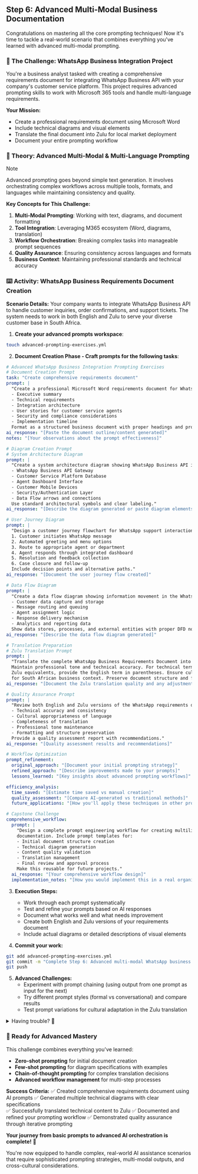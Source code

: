 ## Step 6: Advanced Multi-Modal Business Documentation

Congratulations on mastering all the core prompting techniques! Now it's time to tackle a real-world scenario that combines everything you've learned with advanced multi-modal prompting.

### 🎯 The Challenge: WhatsApp Business Integration Project

You're a business analyst tasked with creating a comprehensive requirements document for integrating WhatsApp Business API with your company's customer service platform. This project requires advanced prompting skills to work with Microsoft 365 tools and handle multi-language requirements.

**Your Mission:**
- Create a professional requirements document using Microsoft Word
- Include technical diagrams and visual elements
- Translate the final document into Zulu for local market deployment
- Document your entire prompting workflow

### 📖 Theory: Advanced Multi-Modal & Multi-Language Prompting

> [!NOTE]
> Advanced prompting goes beyond simple text generation. It involves orchestrating complex workflows across multiple tools, formats, and languages while maintaining consistency and quality.

**Key Concepts for This Challenge:**

1. **Multi-Modal Prompting**: Working with text, diagrams, and document formatting
2. **Tool Integration**: Leveraging M365 ecosystem (Word, diagrams, translation)
3. **Workflow Orchestration**: Breaking complex tasks into manageable prompt sequences
4. **Quality Assurance**: Ensuring consistency across languages and formats
5. **Business Context**: Maintaining professional standards and technical accuracy

### ⌨️ Activity: WhatsApp Business Requirements Document Creation

**Scenario Details:**
Your company wants to integrate WhatsApp Business API to handle customer inquiries, order confirmations, and support tickets. The system needs to work in both English and Zulu to serve your diverse customer base in South Africa.

1. **Create your advanced prompts workspace**:

```bash
touch advanced-prompting-exercises.yml
```

2. **Document Creation Phase - Craft prompts for the following tasks**:

```yaml
# Advanced WhatsApp Business Integration Prompting Exercises
# Document Creation Prompt
task: "Create comprehensive requirements document"
prompt: |
  "Create a professional Microsoft Word requirements document for WhatsApp Business API integration with our customer service platform. Include:
  - Executive summary
  - Technical requirements  
  - Integration architecture
  - User stories for customer service agents
  - Security and compliance considerations
  - Implementation timeline
  Format as a structured business document with proper headings and professional language."
ai_response: "[Paste the document outline/content generated]"
notes: "[Your observations about the prompt effectiveness]"

# Diagram Creation Prompt
# System Architecture Diagram
prompt: |
  "Create a system architecture diagram showing WhatsApp Business API integration. Include:
  - WhatsApp Business API Gateway
  - Customer Service Platform Database
  - Agent Dashboard Interface  
  - Customer Mobile Devices
  - Security/Authentication Layer
  - Data Flow arrows and connections
  Use standard architectural symbols and clear labeling."
ai_response: "[Describe the diagram generated or paste diagram elements]"

# User Journey Diagram
prompt: |
  "Design a customer journey flowchart for WhatsApp support interaction:
  1. Customer initiates WhatsApp message
  2. Automated greeting and menu options
  3. Route to appropriate agent or department
  4. Agent responds through integrated dashboard
  5. Resolution and feedback collection
  6. Case closure and follow-up
  Include decision points and alternative paths."
ai_response: "[Document the user journey flow created]"

# Data Flow Diagram
prompt: |
  "Create a data flow diagram showing information movement in the WhatsApp integration:
  - Customer data capture and storage
  - Message routing and queuing
  - Agent assignment logic
  - Response delivery mechanism
  - Analytics and reporting data
  Show data stores, processes, and external entities with proper DFD notation."
ai_response: "[Describe the data flow diagram generated]"

# Translation Preparation
# Zulu Translation Prompt
prompt: |
  "Translate the complete WhatsApp Business Requirements Document into Zulu (isiZulu). 
  Maintain professional tone and technical accuracy. For technical terms without direct 
  Zulu equivalents, provide the English term in parentheses. Ensure cultural appropriateness 
  for South African business context. Preserve document structure and formatting."
ai_response: "[Document the Zulu translation quality and any adjustments needed]"

# Quality Assurance Prompt
prompt: |
  "Review both English and Zulu versions of the WhatsApp requirements document for:
  - Technical accuracy and consistency
  - Cultural appropriateness of language
  - Completeness of translation
  - Professional tone maintenance
  - Formatting and structure preservation
  Provide a quality assessment report with recommendations."
ai_response: "[Quality assessment results and recommendations]"

# Workflow Optimization
prompt_refinement:
  original_approach: "[Document your initial prompting strategy]"
  refined_approach: "[Describe improvements made to your prompts]"
  lessons_learned: "[Key insights about advanced prompting workflows]"

efficiency_analysis:
  time_saved: "[Estimate time saved vs manual creation]"
  quality_assessment: "[Compare AI-generated vs traditional methods]"
  future_applications: "[How you'll apply these techniques in other projects]"

# Capstone Challenge
comprehensive_workflow:
  prompt: |
    "Design a complete prompt engineering workflow for creating multilingual technical 
    documentation. Include prompt templates for:
    - Initial document structure creation
    - Technical diagram generation
    - Content quality validation
    - Translation management
    - Final review and approval process
    Make this reusable for future projects."
  ai_response: "[Your comprehensive workflow design]"
  implementation_notes: "[How you would implement this in a real organization]"
```

3. **Execution Steps:**
   - Work through each prompt systematically
   - Test and refine your prompts based on AI responses
   - Document what works well and what needs improvement
   - Create both English and Zulu versions of your requirements document
   - Include actual diagrams or detailed descriptions of visual elements

4. **Commit your work:**

```bash
git add advanced-prompting-exercises.yml
git commit -m "Complete Step 6: Advanced multi-modal WhatsApp business documentation with Zulu translation"
git push
```

5. **Advanced Challenges:**
   - Experiment with prompt chaining (using output from one prompt as input for the next)
   - Try different prompt styles (formal vs conversational) and compare results
   - Test prompt variations for cultural adaptation in the Zulu translation

<details>
<summary>Having trouble? 🤷</summary><br/>

**Common Challenges & Solutions:**

- **Diagram creation not detailed enough**: Add specific requirements for symbols, colors, and layout in your prompts
- **Translation missing technical context**: Include glossary requests and ask for technical term explanations
- **Document structure inconsistent**: Use numbered sections and explicit formatting instructions
- **Zulu translation too literal**: Ask for cultural adaptation and natural language flow
- **Quality varies between sections**: Break complex documents into smaller, focused prompts

**Pro Tips:**
- Test prompts with simple examples first, then scale up
- Use follow-up prompts to refine and improve initial outputs
- Ask for explanations of AI decisions to understand the reasoning
- Combine multiple techniques (few-shot + chain-of-thought) for complex tasks

</details>

### 🚀 Ready for Advanced Mastery

This challenge combines everything you've learned:
- **Zero-shot prompting** for initial document creation
- **Few-shot prompting** for diagram specifications with examples
- **Chain-of-thought prompting** for complex translation decisions
- **Advanced workflow management** for multi-step processes

**Success Criteria:**
✅ Created comprehensive requirements document using AI prompts
✅ Generated multiple technical diagrams with clear specifications  
✅ Successfully translated technical content to Zulu
✅ Documented and refined your prompting workflow
✅ Demonstrated quality assurance through iterative prompting

**Your journey from basic prompts to advanced AI orchestration is complete!** 🎉

You're now equipped to handle complex, real-world AI assistance scenarios that require sophisticated prompting strategies, multi-modal outputs, and cross-cultural considerations.
